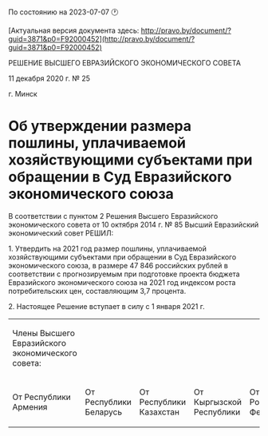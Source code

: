 По состоянию на 2023-07-07 &#x1F550;

[Актуальная версия документа здесь: http://pravo.by/document/?guid=3871&p0=F92000452](http://pravo.by/document/?guid=3871&p0=F92000452)

<p>РЕШЕНИЕ ВЫСШЕГО ЕВРАЗИЙСКОГО ЭКОНОМИЧЕСКОГО СОВЕТА</p>
<p>11 декабря 2020 г. № 25</p>
<p>г. Минск</p>
<h1>Об утверждении размера пошлины, уплачиваемой хозяйствующими субъектами при обращении в Суд Евразийского экономического союза</h1>
<p>В соответствии с пунктом 2 Решения Высшего Евразийского экономического совета от 10 октября 2014 г. № 85 Высший Евразийский экономический совет РЕШИЛ:</p>
<p>1. Утвердить на 2021 год размер пошлины, уплачиваемой хозяйствующими субъектами при обращении в Суд Евразийского экономического союза, в размере 47 846 российских рублей в соответствии с прогнозируемым при подготовке проекта бюджета Евразийского экономического союза на 2021 год индексом роста потребительских цен, составляющим 3,7 процента.</p>
<p>2. Настоящее Решение вступает в силу с 1 января 2021 г.</p>
<p></p>
<table>
<tr><td><p>Члены Высшего Евразийского экономического совета:</p></td></tr>
<tr>
<td><p>От Республики Армения</p></td>
<td><p>От Республики Беларусь</p></td>
<td><p>От Республики Казахстан</p></td>
<td><p>От Кыргызской Республики</p></td>
<td><p>От Российской Федерации</p></td>
</tr>
</table>
<p></p>